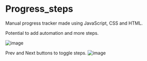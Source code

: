 # Progress_steps
Manual progress tracker made using JavaScript, CSS and HTML.  

Potential to add automation and more steps.



![image](https://github.com/daviskj/Progress_steps/assets/98443655/2935ebcf-e40e-475c-9431-2763c79eac63)

Prev and Next buttons to toggle steps.
![image](https://github.com/daviskj/Progress_steps/assets/98443655/8eef3337-1f86-46d4-8399-7fc1a8925a3b) 



